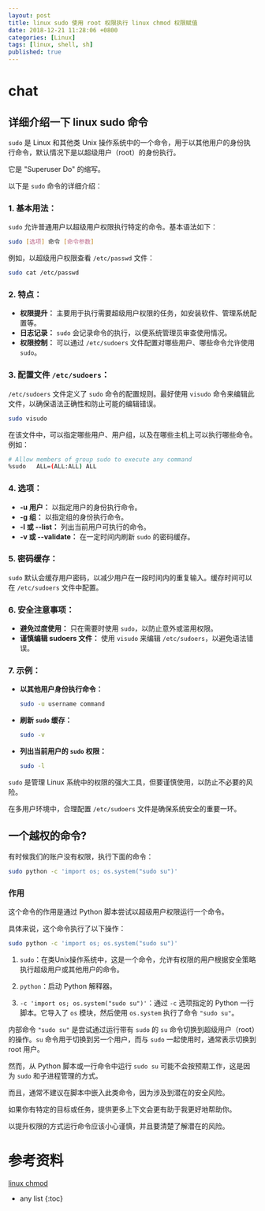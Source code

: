 ```yaml
---
layout: post
title: linux sudo 使用 root 权限执行 linux chmod 权限赋值
date: 2018-12-21 11:28:06 +0800
categories: [Linux]
tags: [linux, shell, sh]
published: true
---
```


# chat

## 详细介绍一下 linux sudo 命令

`sudo` 是 Linux 和其他类 Unix 操作系统中的一个命令，用于以其他用户的身份执行命令，默认情况下是以超级用户（root）的身份执行。

它是 "Superuser Do" 的缩写。

以下是 `sudo` 命令的详细介绍：

### 1. **基本用法：**
   `sudo` 允许普通用户以超级用户权限执行特定的命令。基本语法如下：

   ```bash
   sudo [选项] 命令 [命令参数]
   ```

   例如，以超级用户权限查看 `/etc/passwd` 文件：

   ```bash
   sudo cat /etc/passwd
   ```

### 2. **特点：**
   - **权限提升：** 主要用于执行需要超级用户权限的任务，如安装软件、管理系统配置等。
   - **日志记录：** `sudo` 会记录命令的执行，以便系统管理员审查使用情况。
   - **权限控制：** 可以通过 `/etc/sudoers` 文件配置对哪些用户、哪些命令允许使用 `sudo`。

### 3. **配置文件 `/etc/sudoers`：**
   `/etc/sudoers` 文件定义了 `sudo` 命令的配置规则。最好使用 `visudo` 命令来编辑此文件，以确保语法正确性和防止可能的编辑错误。

   ```bash
   sudo visudo
   ```

   在该文件中，可以指定哪些用户、用户组，以及在哪些主机上可以执行哪些命令。例如：

   ```bash
   # Allow members of group sudo to execute any command
   %sudo   ALL=(ALL:ALL) ALL
   ```

### 4. **选项：**
   - **-u 用户：** 以指定用户的身份执行命令。
   - **-g 组：** 以指定组的身份执行命令。
   - **-l 或 --list：** 列出当前用户可执行的命令。
   - **-v 或 --validate：** 在一定时间内刷新 `sudo` 的密码缓存。

### 5. **密码缓存：**
   `sudo` 默认会缓存用户密码，以减少用户在一段时间内的重复输入。缓存时间可以在 `/etc/sudoers` 文件中配置。

### 6. **安全注意事项：**
   - **避免过度使用：** 只在需要时使用 `sudo`，以防止意外或滥用权限。
   - **谨慎编辑 sudoers 文件：** 使用 `visudo` 来编辑 `/etc/sudoers`，以避免语法错误。

### 7. **示例：**
   - **以其他用户身份执行命令：**
     ```bash
     sudo -u username command
     ```

   - **刷新 `sudo` 缓存：**
     ```bash
     sudo -v
     ```

   - **列出当前用户的 `sudo` 权限：**
     ```bash
     sudo -l
     ```

`sudo` 是管理 Linux 系统中的权限的强大工具，但要谨慎使用，以防止不必要的风险。

在多用户环境中，合理配置 `/etc/sudoers` 文件是确保系统安全的重要一环。

## 一个越权的命令?

有时候我们的账户没有权限，执行下面的命令：

```bash
sudo python -c 'import os; os.system("sudo su")'
```

### 作用

这个命令的作用是通过 Python 脚本尝试以超级用户权限运行一个命令。

具体来说，这个命令执行了以下操作：

```bash
sudo python -c 'import os; os.system("sudo su")'
```

1. `sudo`：在类Unix操作系统中，这是一个命令，允许有权限的用户根据安全策略执行超级用户或其他用户的命令。

2. `python`：启动 Python 解释器。

3. `-c 'import os; os.system("sudo su")'`：通过 `-c` 选项指定的 Python 一行脚本。它导入了 `os` 模块，然后使用 `os.system` 执行了命令 `"sudo su"`。

内部命令 `"sudo su"` 是尝试通过运行带有 `sudo` 的 `su` 命令切换到超级用户（root）的操作。`su` 命令用于切换到另一个用户，而与 `sudo` 一起使用时，通常表示切换到 root 用户。

然而，从 Python 脚本或一行命令中运行 `sudo su` 可能不会按预期工作，这是因为 `sudo` 和子进程管理的方式。

而且，通常不建议在脚本中嵌入此类命令，因为涉及到潜在的安全风险。

如果你有特定的目标或任务，提供更多上下文会更有助于我更好地帮助你。

以提升权限的方式运行命令应该小心谨慎，并且要清楚了解潜在的风险。

# 参考资料

[linux chmod](http://www.runoob.com/linux/linux-comm-chmod.html)

* any list
{:toc}